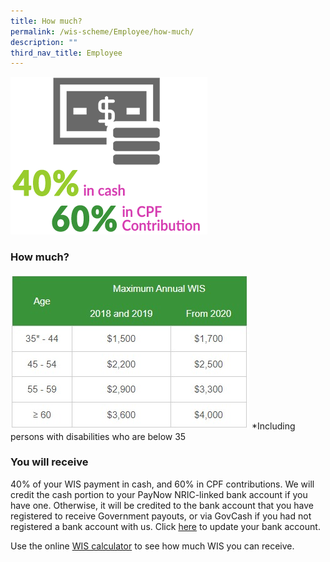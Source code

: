 ```yaml
---
title: How much?
permalink: /wis-scheme/Employee/how-much/
description: ""
third_nav_title: Employee
---
```

![](/images/WIS14.png)

### How much?

![](/images/WIS18.jpeg)
*Including persons with disabilities who are below 35

### You will receive
40% of your WIS payment in cash, and 60% in CPF contributions. We will credit the cash portion to your PayNow NRIC-linked bank account if you have one. Otherwise, it will be credited to the bank account that you have registered to receive Government payouts, or via GovCash if you had not registered a bank account with us. Click [here](https://www.govpayouts.gov.sg/wf/workfare/payment-instructions) to update your bank account.

Use the online [WIS calculator](/wis-calculator-for-employees/) to see how much WIS you can receive.